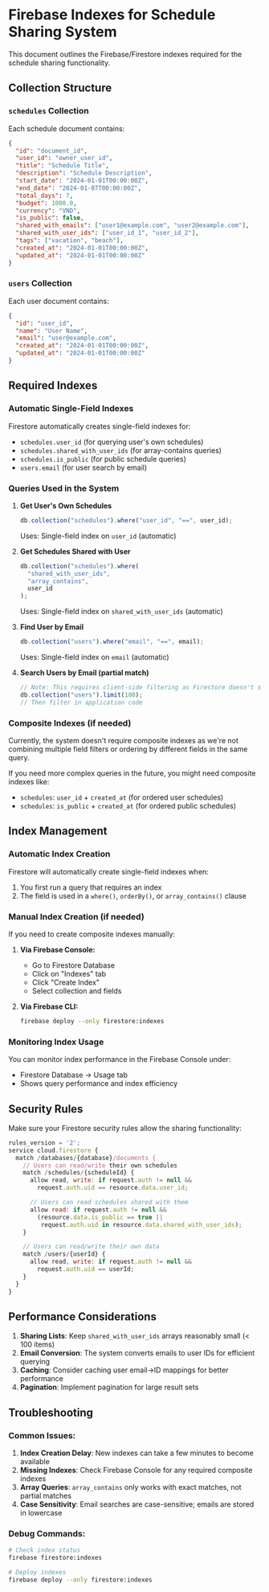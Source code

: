 # Firebase Indexes for Schedule Sharing System

This document outlines the Firebase/Firestore indexes required for the schedule sharing functionality.

## Collection Structure

### `schedules` Collection

Each schedule document contains:

```json
{
  "id": "document_id",
  "user_id": "owner_user_id",
  "title": "Schedule Title",
  "description": "Schedule Description",
  "start_date": "2024-01-01T00:00:00Z",
  "end_date": "2024-01-07T00:00:00Z",
  "total_days": 7,
  "budget": 1000.0,
  "currency": "VND",
  "is_public": false,
  "shared_with_emails": ["user1@example.com", "user2@example.com"],
  "shared_with_user_ids": ["user_id_1", "user_id_2"],
  "tags": ["vacation", "beach"],
  "created_at": "2024-01-01T00:00:00Z",
  "updated_at": "2024-01-01T00:00:00Z"
}
```

### `users` Collection

Each user document contains:

```json
{
  "id": "user_id",
  "name": "User Name",
  "email": "user@example.com",
  "created_at": "2024-01-01T00:00:00Z",
  "updated_at": "2024-01-01T00:00:00Z"
}
```

## Required Indexes

### Automatic Single-Field Indexes

Firestore automatically creates single-field indexes for:

- `schedules.user_id` (for querying user's own schedules)
- `schedules.shared_with_user_ids` (for array-contains queries)
- `schedules.is_public` (for public schedule queries)
- `users.email` (for user search by email)

### Queries Used in the System

1. **Get User's Own Schedules**

   ```javascript
   db.collection("schedules").where("user_id", "==", user_id);
   ```

   Uses: Single-field index on `user_id` (automatic)

2. **Get Schedules Shared with User**

   ```javascript
   db.collection("schedules").where(
     "shared_with_user_ids",
     "array_contains",
     user_id
   );
   ```

   Uses: Single-field index on `shared_with_user_ids` (automatic)

3. **Find User by Email**

   ```javascript
   db.collection("users").where("email", "==", email);
   ```

   Uses: Single-field index on `email` (automatic)

4. **Search Users by Email (partial match)**
   ```javascript
   // Note: This requires client-side filtering as Firestore doesn't support LIKE queries
   db.collection("users").limit(100);
   // Then filter in application code
   ```

### Composite Indexes (if needed)

Currently, the system doesn't require composite indexes as we're not combining multiple field filters or ordering by different fields in the same query.

If you need more complex queries in the future, you might need composite indexes like:

- `schedules`: `user_id` + `created_at` (for ordered user schedules)
- `schedules`: `is_public` + `created_at` (for ordered public schedules)

## Index Management

### Automatic Index Creation

Firestore will automatically create single-field indexes when:

1. You first run a query that requires an index
2. The field is used in a `where()`, `orderBy()`, or `array_contains()` clause

### Manual Index Creation (if needed)

If you need to create composite indexes manually:

1. **Via Firebase Console:**

   - Go to Firestore Database
   - Click on "Indexes" tab
   - Click "Create Index"
   - Select collection and fields

2. **Via Firebase CLI:**
   ```bash
   firebase deploy --only firestore:indexes
   ```

### Monitoring Index Usage

You can monitor index performance in the Firebase Console under:

- Firestore Database → Usage tab
- Shows query performance and index efficiency

## Security Rules

Make sure your Firestore security rules allow the sharing functionality:

```javascript
rules_version = '2';
service cloud.firestore {
  match /databases/{database}/documents {
    // Users can read/write their own schedules
    match /schedules/{scheduleId} {
      allow read, write: if request.auth != null &&
        request.auth.uid == resource.data.user_id;

      // Users can read schedules shared with them
      allow read: if request.auth != null &&
        (resource.data.is_public == true ||
         request.auth.uid in resource.data.shared_with_user_ids);
    }

    // Users can read/write their own data
    match /users/{userId} {
      allow read, write: if request.auth != null &&
        request.auth.uid == userId;
    }
  }
}
```

## Performance Considerations

1. **Sharing Lists**: Keep `shared_with_user_ids` arrays reasonably small (< 100 items)
2. **Email Conversion**: The system converts emails to user IDs for efficient querying
3. **Caching**: Consider caching user email→ID mappings for better performance
4. **Pagination**: Implement pagination for large result sets

## Troubleshooting

### Common Issues:

1. **Index Creation Delay**: New indexes can take a few minutes to become available
2. **Missing Indexes**: Check Firebase Console for any required composite indexes
3. **Array Queries**: `array_contains` only works with exact matches, not partial matches
4. **Case Sensitivity**: Email searches are case-sensitive; emails are stored in lowercase

### Debug Commands:

```bash
# Check index status
firebase firestore:indexes

# Deploy indexes
firebase deploy --only firestore:indexes
```
